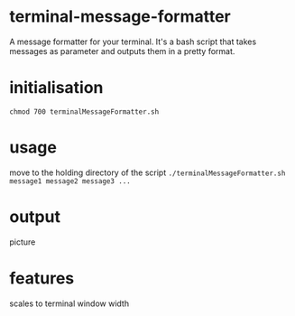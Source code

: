 # terminal-message-formatter
A message formatter for your terminal.
It's a bash script that takes messages as parameter and outputs them in a pretty format.

# initialisation
`chmod 700 terminalMessageFormatter.sh`

# usage
move to the holding directory of the script
`./terminalMessageFormatter.sh message1 message2 message3 ...`

# output
picture

# features
scales to terminal window width
